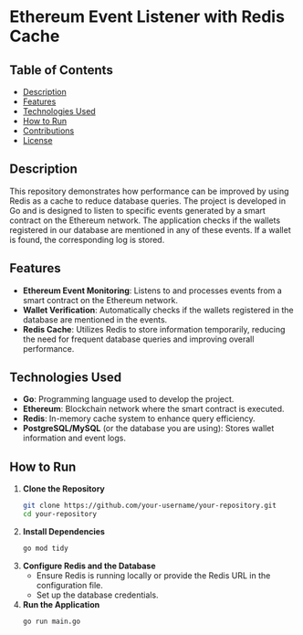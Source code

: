 # Ethereum Event Listener with Redis Cache

## Table of Contents
- [Description](#description)
- [Features](#features)
- [Technologies Used](#technologies-used)
- [How to Run](#how-to-run)
- [Contributions](#contributions)
- [License](#license)

## Description

This repository demonstrates how performance can be improved by using Redis as a cache to reduce database queries. The project is developed in Go and is designed to listen to specific events generated by a smart contract on the Ethereum network. The application checks if the wallets registered in our database are mentioned in any of these events. If a wallet is found, the corresponding log is stored.

## Features

- **Ethereum Event Monitoring**: Listens to and processes events from a smart contract on the Ethereum network.
- **Wallet Verification**: Automatically checks if the wallets registered in the database are mentioned in the events.
- **Redis Cache**: Utilizes Redis to store information temporarily, reducing the need for frequent database queries and improving overall performance.

## Technologies Used

- **Go**: Programming language used to develop the project.
- **Ethereum**: Blockchain network where the smart contract is executed.
- **Redis**: In-memory cache system to enhance query efficiency.
- **PostgreSQL/MySQL** (or the database you are using): Stores wallet information and event logs.

## How to Run

1. **Clone the Repository**
   ```sh
   git clone https://github.com/your-username/your-repository.git
   cd your-repository
2. **Install Dependencies**
    ```sh
    go mod tidy
3. **Configure Redis and the Database**
    - Ensure Redis is running locally or provide the Redis URL in the configuration file.
    - Set up the database credentials. 
3. **Run the Application**
    ```sh
    go run main.go